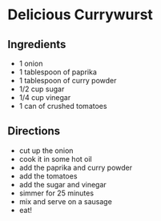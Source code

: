 # Delicious Currywurst

## Ingredients
* 1 onion
* 1 tablespoon of paprika
* 1 tablespoon of curry powder
* 1/2 cup sugar
* 1/4 cup vinegar
* 1 can of crushed tomatoes

## Directions
* cut up the onion
* cook it in some hot oil
* add the paprika and curry powder
* add the tomatoes
* add the sugar and vinegar
* simmer for 25 minutes
* mix and serve on a sausage
* eat! 
